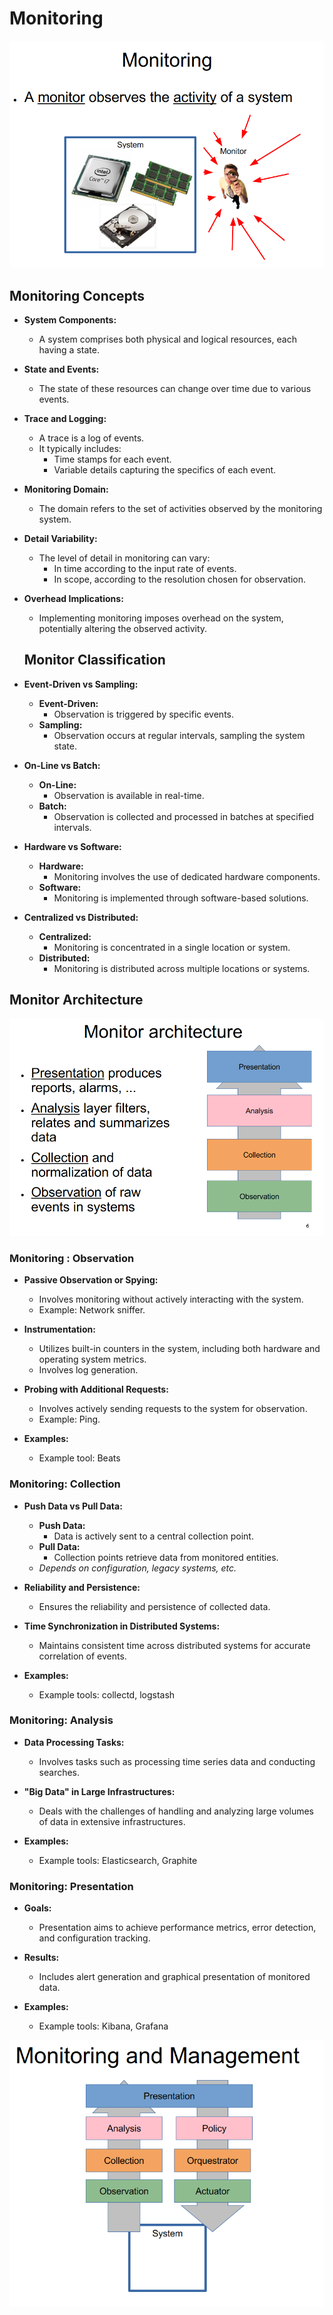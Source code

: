 # **Monitoring**

![Monitoring](images/monitor.png)


## Monitoring Concepts

- **System Components:**
  - A system comprises both physical and logical resources, each having a state.
  
- **State and Events:**
  - The state of these resources can change over time due to various events.

- **Trace and Logging:**
  - A trace is a log of events.
  - It typically includes:
    - Time stamps for each event.
    - Variable details capturing the specifics of each event.

- **Monitoring Domain:**
  - The domain refers to the set of activities observed by the monitoring system.

- **Detail Variability:**
  - The level of detail in monitoring can vary:
    - In time according to the input rate of events.
    - In scope, according to the resolution chosen for observation.

- **Overhead Implications:**
  - Implementing monitoring imposes overhead on the system, potentially altering the observed activity.


  ## Monitor Classification

- **Event-Driven vs Sampling:**
  - **Event-Driven:**
    - Observation is triggered by specific events.
  - **Sampling:**
    - Observation occurs at regular intervals, sampling the system state.

- **On-Line vs Batch:**
  - **On-Line:**
    - Observation is available in real-time.
  - **Batch:**
    - Observation is collected and processed in batches at specified intervals.

- **Hardware vs Software:**
  - **Hardware:**
    - Monitoring involves the use of dedicated hardware components.
  - **Software:**
    - Monitoring is implemented through software-based solutions.

- **Centralized vs Distributed:**
  - **Centralized:**
    - Monitoring is concentrated in a single location or system.
  - **Distributed:**
    - Monitoring is distributed across multiple locations or systems.


## Monitor Architecture

![Monitor Architecture](images/monitoring_architecture.png)

### Monitoring : Observation

- **Passive Observation or Spying:**
  - Involves monitoring without actively interacting with the system.
  - Example: Network sniffer.

- **Instrumentation:**
  - Utilizes built-in counters in the system, including both hardware and operating system metrics.
  - Involves log generation.

- **Probing with Additional Requests:**
  - Involves actively sending requests to the system for observation.
  - Example: Ping.

- **Examples:**
  - Example tool: Beats

### Monitoring: Collection

- **Push Data vs Pull Data:**
  - **Push Data:**
    - Data is actively sent to a central collection point.
  - **Pull Data:**
    - Collection points retrieve data from monitored entities.
  - *Depends on configuration, legacy systems, etc.*

- **Reliability and Persistence:**
  - Ensures the reliability and persistence of collected data.

- **Time Synchronization in Distributed Systems:**
  - Maintains consistent time across distributed systems for accurate correlation of events.

- **Examples:**
  - Example tools: collectd, logstash

### Monitoring: Analysis

- **Data Processing Tasks:**
  - Involves tasks such as processing time series data and conducting searches.
  
- **"Big Data" in Large Infrastructures:**
  - Deals with the challenges of handling and analyzing large volumes of data in extensive infrastructures.

- **Examples:**
  - Example tools: Elasticsearch, Graphite


### Monitoring: Presentation

- **Goals:**
  - Presentation aims to achieve performance metrics, error detection, and configuration tracking.

- **Results:**
  - Includes alert generation and graphical presentation of monitored data.

- **Examples:**
  - Example tools: Kibana, Grafana


![Monitoring](images/monitoring_and_management.png)